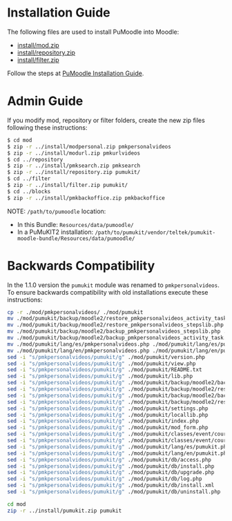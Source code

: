 Installation Guide
==================

The following files are used to install PuMoodle into Moodle:
* [install/mod.zip](install/mod.zip?raw=true)
* [install/repository.zip](install/repository.zip?raw=true)
* [install/filter.zip](install/filter.zip?raw=true)

Follow the steps at [PuMoodle Installation Guide](../../doc/PuMoodleInstallationGuide.md).


Admin Guide
===========

If you modify mod, repository or filter folders,
create the new zip files following these instructions:

```bash
$ cd mod
$ zip -r ../install/modpersonal.zip pmkpersonalvideos
$ zip -r ../install/modurl.zip pmkurlvideos
$ cd ../repository
$ zip -r ../install/pmksearch.zip pmksearch
$ zip -r ../install/repository.zip pumukit/
$ cd ../filter
$ zip -r ../install/filter.zip pumukit/
$ cd ../blocks
$ zip -r ../install/pmkbackoffice.zip pmkbackoffice
```

NOTE: `/path/to/pumoodle` location:
* In this Bundle: `Resources/data/pumoodle/`
* In a PuMuKIT2 installation: `/path/to/pumukit/vendor/teltek/pumukit-moodle-bundle/Resources/data/pumoodle/`


Backwards Compatibility
=======================

In the 1.1.0 version the `pumukit` module was renamed to `pmkpersonalvideos`. To ensure backwards compatibility with old installations execute these instructions:

```bash
cp -r ./mod/pmkpersonalvideos/ ./mod/pumukit
mv ./mod/pumukit/backup/moodle2/restore_pmkpersonalvideos_activity_task.class.php ./mod/pumukit/backup/moodle2/restore_pumukit_activity_task.class.php
mv ./mod/pumukit/backup/moodle2/restore_pmkpersonalvideos_stepslib.php ./mod/pumukit/backup/moodle2/restore_pumukit_stepslib.php
mv ./mod/pumukit/backup/moodle2/backup_pmkpersonalvideos_stepslib.php ./mod/pumukit/backup/moodle2/backup_pumukit_stepslib.php
mv ./mod/pumukit/backup/moodle2/backup_pmkpersonalvideos_activity_task.class.php ./mod/pumukit/backup/moodle2/backup_pumukit_activity_task.class.php
mv ./mod/pumukit/lang/es/pmkpersonalvideos.php ./mod/pumukit/lang/es/pumukit.php
mv ./mod/pumukit/lang/en/pmkpersonalvideos.php ./mod/pumukit/lang/en/pumukit.php
sed -i "s/pmkpersonalvideos/pumukit/g" ./mod/pumukit/version.php
sed -i "s/pmkpersonalvideos/pumukit/g" ./mod/pumukit/view.php
sed -i "s/pmkpersonalvideos/pumukit/g" ./mod/pumukit/README.txt
sed -i "s/pmkpersonalvideos/pumukit/g" ./mod/pumukit/lib.php
sed -i "s/pmkpersonalvideos/pumukit/g" ./mod/pumukit/backup/moodle2/backup_pumukit_activity_task.class.php
sed -i "s/pmkpersonalvideos/pumukit/g" ./mod/pumukit/backup/moodle2/restore_pumukit_activity_task.class.php
sed -i "s/pmkpersonalvideos/pumukit/g" ./mod/pumukit/backup/moodle2/backup_pumukit_stepslib.php
sed -i "s/pmkpersonalvideos/pumukit/g" ./mod/pumukit/backup/moodle2/restore_pumukit_stepslib.php
sed -i "s/pmkpersonalvideos/pumukit/g" ./mod/pumukit/settings.php
sed -i "s/pmkpersonalvideos/pumukit/g" ./mod/pumukit/locallib.php
sed -i "s/pmkpersonalvideos/pumukit/g" ./mod/pumukit/index.php
sed -i "s/pmkpersonalvideos/pumukit/g" ./mod/pumukit/mod_form.php
sed -i "s/pmkpersonalvideos/pumukit/g" ./mod/pumukit/classes/event/course_module_instance_list_viewed.php
sed -i "s/pmkpersonalvideos/pumukit/g" ./mod/pumukit/classes/event/course_module_viewed.php
sed -i "s/pmkpersonalvideos/pumukit/g" ./mod/pumukit/lang/es/pumukit.php
sed -i "s/pmkpersonalvideos/pumukit/g" ./mod/pumukit/lang/en/pumukit.php
sed -i "s/pmkpersonalvideos/pumukit/g" ./mod/pumukit/db/access.php
sed -i "s/pmkpersonalvideos/pumukit/g" ./mod/pumukit/db/install.php
sed -i "s/pmkpersonalvideos/pumukit/g" ./mod/pumukit/db/upgrade.php
sed -i "s/pmkpersonalvideos/pumukit/g" ./mod/pumukit/db/log.php
sed -i "s/pmkpersonalvideos/pumukit/g" ./mod/pumukit/db/install.xml
sed -i "s/pmkpersonalvideos/pumukit/g" ./mod/pumukit/db/uninstall.php

cd mod
zip -r ../install/pumukit.zip pumukit

```